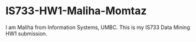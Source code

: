 # IS733-HW1-Maliha-Momtaz

I am Maliha from Information Systems, UMBC. This is my IS733 Data Mining HW1 submission.
